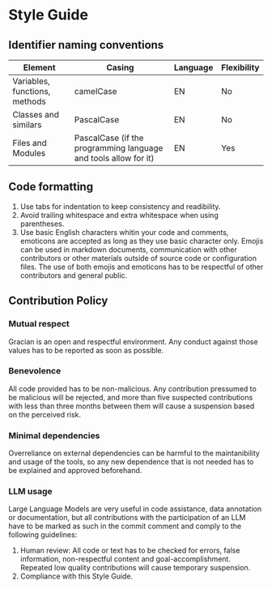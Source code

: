 # Style Guide
## Identifier naming conventions
| Element     | Casing      | Language      | Flexibility      |
| ------------- | ------------- | ------------- | ------------- 
| Variables, functions, methods | camelCase | EN | No      |
| Classes and similars | PascalCase | EN | No      |
| Files and Modules | PascalCase (if the programming language and tools allow for it) | EN | Yes      |
## Code formatting
1) Use tabs for indentation to keep consistency and readibility.
2) Avoid trailing whitespace and extra whitespace when using parentheses.
3) Use basic English characters whitin your code and comments, emoticons are accepted as long as they use basic character only. Emojis can be used in markdown documents, communication with other contributors or other materials outside of source code or configuration files. The use of both emojis and emoticons has to be respectful of other contributors and general public.
## Contribution Policy
### Mutual respect
Gracian is an open and respectful environment. Any conduct against those values has to be reported as soon as possible.
### Benevolence
All code provided has to be non-malicious. Any contribution pressumed to be malicious will be rejected, and more than five suspected contributions with less than three months between them will cause a suspension based on the perceived risk.
### Minimal dependencies
Overreliance on external dependencies can be harmful to the maintanibility and usage of the tools, so any new dependence that is not needed has to be explained and approved beforehand.
### LLM usage
Large Language Models are very useful in code assistance, data annotation or documentation, but all contributions with the participation of an LLM have to be marked as such in the commit comment and comply to the following guidelines:
1) Human review: All code or text has to be checked for errors, false information, non-respectful content and goal-accomplishment. Repeated low quality contributions will cause temporary suspension.
2) Compliance with this Style Guide.